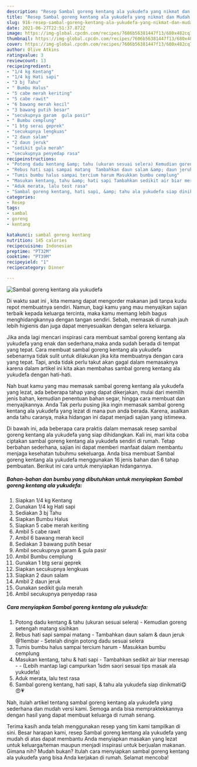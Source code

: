 ```yaml
---
description: "Resep Sambal goreng kentang ala yukudefa yang nikmat dan Mudah Dibuat"
title: "Resep Sambal goreng kentang ala yukudefa yang nikmat dan Mudah Dibuat"
slug: 916-resep-sambal-goreng-kentang-ala-yukudefa-yang-nikmat-dan-mudah-dibuat
date: 2021-06-27T22:51:37.872Z
image: https://img-global.cpcdn.com/recipes/7606b56381447f13/680x482cq70/sambal-goreng-kentang-ala-yukudefa-foto-resep-utama.jpg
thumbnail: https://img-global.cpcdn.com/recipes/7606b56381447f13/680x482cq70/sambal-goreng-kentang-ala-yukudefa-foto-resep-utama.jpg
cover: https://img-global.cpcdn.com/recipes/7606b56381447f13/680x482cq70/sambal-goreng-kentang-ala-yukudefa-foto-resep-utama.jpg
author: Olive Atkins
ratingvalue: 3
reviewcount: 13
recipeingredient:
- "1/4 kg Kentang"
- "1/4 kg Hati sapi"
- "3 bj Tahu"
- " Bumbu Halus"
- "5 cabe merah keriting"
- "5 cabe rawit"
- "6 bawang merah kecil"
- "3 bawang putih besar"
- "secukupnya garam  gula pasir"
- " Bumbu cemplung"
- "1 btg serai geprek"
- "secukupnya lengkuas"
- "2 daun salam"
- "2 daun jeruk"
- "sedikit gula merah"
- "secukupnya penyedap rasa"
recipeinstructions:
- "Potong dadu kentang &amp; tahu (ukuran sesuai selera) Kemudian goreng setengah matang sisihkan"
- "Rebus hati sapi sampai matang  Tambahkan daun salam &amp; daun jeruk @1lembar Setelah dingin potong dadu sesuai selera"
- "Tumis bumbu halus sampai tercium harum Masukkan bumbu cemplung"
- "Masukan kentang, tahu &amp; hati sapi Tambahkan sedikit air biar meresap  (Lebih mantap lagi campurkan 1sdm saori sesuai tips masak ala yukudefa)"
- "Aduk merata, lalu test rasa"
- "Sambal goreng kentang, hati sapi, &amp; tahu ala yukudefa siap dinikmati😋😍💗"
categories:
- Resep
tags:
- sambal
- goreng
- kentang

katakunci: sambal goreng kentang 
nutrition: 145 calories
recipecuisine: Indonesian
preptime: "PT32M"
cooktime: "PT39M"
recipeyield: "1"
recipecategory: Dinner

---
```



![Sambal goreng kentang ala yukudefa](https://img-global.cpcdn.com/recipes/7606b56381447f13/680x482cq70/sambal-goreng-kentang-ala-yukudefa-foto-resep-utama.jpg)

Di waktu  saat ini , kita memang dapat mengorder makanan jadi tanpa kudu repot membuatnya sendiri. Namun, bagi kamu yang mau menyajikan sajian terbaik kepada keluarga tercinta, maka kamu memang lebih bagus menghidangkannya dengan tangan sendiri. Sebab, memasak di rumah jauh lebih higienis dan juga dapat menyesuaikan dengan selera keluarga.

Jika anda lagi mencari inspirasi cara membuat sambal goreng kentang ala yukudefa yang enak dan sederhana,maka anda sudah berada di tempat yang tepat. Cara membuat sambal goreng kentang ala yukudefa  sebenarnya tidak sulit untuk dilakukan jika kita membuatnya dengan cara yang tepat. Tapi, anda tidak perlu takut akan gagal dalam memasaknya 
karena dalam artikel ini kita akan membahas sambal goreng kentang ala yukudefa dengan hati-hati.  



Nah buat kamu yang mau memasak sambal goreng kentang ala yukudefa yang lezat, ada beberapa tahap yang dapat dikerjakan, mulai dari memilih jenis bahan, kemudian penentuan bahan segar, hingga cara membuat dan menyajikannya. Anda Tak perlu pusing jika ingin memasak sambal goreng kentang ala yukudefa yang lezat di mana pun anda berada. Karena, asalkan anda  tahu caranya, maka hidangan ini dapat menjadi sajian yang istimewa.

Di bawah ini, ada beberapa cara praktis  dalam memasak resep sambal goreng kentang ala yukudefa yang siap dihidangkan. Kali ini, mari kita coba ciptakan sambal goreng kentang ala yukudefa sendiri di rumah. Tetap berbahan sederhana, sajian ini dapat memberi manfaat dalam membantu menjaga kesehatan tubuhmu sekeluarga. Anda bisa membuat Sambal goreng kentang ala yukudefa menggunakan 16 jenis bahan dan 6 tahap pembuatan. Berikut ini cara untuk menyiapkan hidangannya.

<!--inarticleads1-->

##### Bahan-bahan dan bumbu yang dibutuhkan untuk menyiapkan Sambal goreng kentang ala yukudefa:

1. Siapkan 1/4 kg Kentang
1. Gunakan 1/4 kg Hati sapi
1. Sediakan 3 bj Tahu
1. Siapkan  Bumbu Halus
1. Siapkan 5 cabe merah keriting
1. Ambil 5 cabe rawit
1. Ambil 6 bawang merah kecil
1. Sediakan 3 bawang putih besar
1. Ambil secukupnya garam &amp; gula pasir
1. Ambil  Bumbu cemplung
1. Gunakan 1 btg serai geprek
1. Siapkan secukupnya lengkuas
1. Siapkan 2 daun salam
1. Ambil 2 daun jeruk
1. Gunakan sedikit gula merah
1. Ambil secukupnya penyedap rasa




<!--inarticleads2-->

##### Cara menyiapkan Sambal goreng kentang ala yukudefa:

1. Potong dadu kentang &amp; tahu (ukuran sesuai selera) - Kemudian goreng setengah matang sisihkan
1. Rebus hati sapi sampai matang  - Tambahkan daun salam &amp; daun jeruk @1lembar - Setelah dingin potong dadu sesuai selera
1. Tumis bumbu halus sampai tercium harum - Masukkan bumbu cemplung
1. Masukan kentang, tahu &amp; hati sapi - Tambahkan sedikit air biar meresap -  - (Lebih mantap lagi campurkan 1sdm saori sesuai tips masak ala yukudefa)
1. Aduk merata, lalu test rasa
1. Sambal goreng kentang, hati sapi, &amp; tahu ala yukudefa siap dinikmati😋😍💗




Nah, itulah artikel tentang  sambal goreng kentang ala yukudefa  yang sederhana dan mudah versi kami. Semoga anda bisa mempraktekkannya dengan hasil yang dapat membuat keluarga di rumah senang. 

Terima kasih anda telah menggunakan resep yang tim kami tampilkan di sini. Besar harapan kami, resep  Sambal goreng kentang ala yukudefa yang mudah di atas dapat membantu Anda menyiapkan masakan yang lezat untuk keluarga/teman maupun menjadi inspirasi untuk berjualan makanan. Gimana nih? Mudah bukan? Itulah cara menyiapkan sambal goreng kentang ala yukudefa yang bisa Anda kerjakan di rumah. Selamat mencoba!

